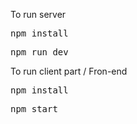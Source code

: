 To run server
<pre>npm install</pre>
<pre>npm run dev</pre>

To run client part / Fron-end
<pre>npm install</pre>
<pre>npm start</pre>

